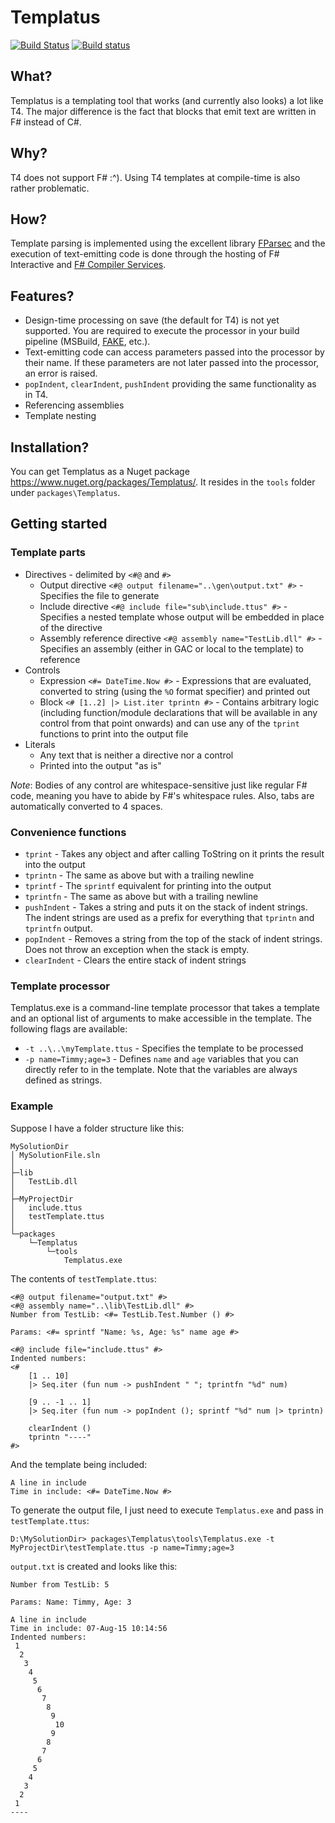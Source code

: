 ﻿# Templatus
[![Build Status](https://travis-ci.org/kerams/Templatus.svg)](https://travis-ci.org/kerams/Templatus)
[![Build status](https://ci.appveyor.com/api/projects/status/trjc0x6f9b8m77tr?svg=true)](https://ci.appveyor.com/project/kerams/templatus)

## What?
Templatus is a templating tool that works (and currently also looks) a lot like T4. The major difference is the fact that blocks that emit text are written in F# instead of C#.

## Why?
T4 does not support F# :^). Using T4 templates at compile-time is also rather problematic.

## How?
Template parsing is implemented using the excellent library [FParsec](http://www.quanttec.com/fparsec/) and the execution of text-emitting code is done through the hosting of F# Interactive and [F# Compiler Services](https://github.com/fsharp/FSharp.Compiler.Service).

## Features?
- Design-time processing on save (the default for T4) is not yet supported. You are required to execute the processor in your build pipeline (MSBuild, [FAKE](https://github.com/fsharp/FAKE), etc.).
- Text-emitting code can access parameters passed into the processor by their name. If these parameters are not later passed into the processor, an error is raised.
- `popIndent`, `clearIndent`, `pushIndent` providing the same functionality as in T4.
- Referencing assemblies
- Template nesting

## Installation?
You can get Templatus as a Nuget package https://www.nuget.org/packages/Templatus/. It resides in the `tools` folder under `packages\Templatus`.

## Getting started
### Template parts
- Directives - delimited by `<#@` and `#>`
  - Output directive `<#@ output filename="..\gen\output.txt" #>` - Specifies the file to generate
  - Include directive `<#@ include file="sub\include.ttus" #>` - Specifies a nested template whose output will be embedded in place of the directive
  - Assembly reference directive `<#@ assembly name="TestLib.dll" #>` - Specifies an assembly (either in GAC or local to the template) to reference
- Controls
  - Expression `<#= DateTime.Now #>` - Expressions that are evaluated, converted to string (using the `%O` format specifier) and printed out
  - Block `<# [1..2] |> List.iter tprintn #>` - Contains arbitrary logic (including function/module declarations that will be available in any control from that point onwards) and can use any of the `tprint` functions to print into the output file
- Literals
  - Any text that is neither a directive nor a control
  - Printed into the output "as is"

*Note*: Bodies of any control are whitespace-sensitive just like regular F# code, meaning you have to abide by F#'s whitespace rules. Also, tabs are automatically converted to 4 spaces.

### Convenience functions
- `tprint` - Takes any object and after calling ToString on it prints the result into the output
- `tprintn` - The same as above but with a trailing newline
- `tprintf` - The `sprintf` equivalent for printing into the output
- `tprintfn` - The same as above but with a trailing newline
- `pushIndent` - Takes a string and puts it on the stack of indent strings. The indent strings are used as a prefix for everything that `tprintn` and `tprintfn` output.
- `popIndent` - Removes a string from the top of the stack of indent strings. Does not throw an exception when the stack is empty.
- `clearIndent` - Clears the entire stack of indent strings

### Template processor
Templatus.exe is a command-line template processor that takes a template and an optional list of arguments to make accessible in the template. The following flags are available:
- `-t ..\..\myTemplate.ttus` - Specifies the template to be processed
- `-p name=Timmy;age=3` - Defines `name` and `age` variables that you can directly refer to in the template. Note that the variables are always defined as strings.

### Example
Suppose I have a folder structure like this:

    MySolutionDir
    │ MySolutionFile.sln
    │
    ├─lib
    │   TestLib.dll
    │
    ├─MyProjectDir
    │   include.ttus
    │   testTemplate.ttus
    │
    └─packages
        └─Templatus
            └─tools
                Templatus.exe

The contents of `testTemplate.ttus`:

    <#@ output filename="output.txt" #>
    <#@ assembly name="..\lib\TestLib.dll" #>
    Number from TestLib: <#= TestLib.Test.Number () #>

    Params: <#= sprintf "Name: %s, Age: %s" name age #>

    <#@ include file="include.ttus" #>
    Indented numbers:
    <#
        [1 .. 10]
        |> Seq.iter (fun num -> pushIndent " "; tprintfn "%d" num)

	    [9 .. -1 .. 1]
        |> Seq.iter (fun num -> popIndent (); sprintf "%d" num |> tprintn)

        clearIndent ()
        tprintn "----"
    #>

And the template being included:

    A line in include
    Time in include: <#= DateTime.Now #>

To generate the output file, I just need to execute `Templatus.exe` and pass in `testTemplate.ttus`:

    D:\MySolutionDir> packages\Templatus\tools\Templatus.exe -t MyProjectDir\testTemplate.ttus -p name=Timmy;age=3

`output.txt` is created and looks like this:

    Number from TestLib: 5

    Params: Name: Timmy, Age: 3

    A line in include
    Time in include: 07-Aug-15 10:14:56
    Indented numbers:
     1
      2
       3
        4
         5
          6
           7
            8
             9
              10
             9
            8
           7
          6
         5
        4
       3
      2
     1
    ----
